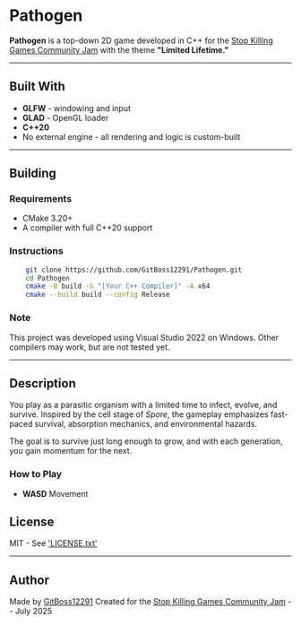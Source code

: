# Pathogen

**Pathogen** is a top-down 2D game developed in C++ for the 
[Stop Killing Games Community Jam](https://itch.io/jam/stop-killing-games-game-jam) with the theme **"Limited Lifetime."**

---

## Built With

- **GLFW** - windowing and input
- **GLAD** - OpenGL loader
- **C++20**
- No external engine - all rendering and logic is custom-built

---

## Building

### Requirements

- CMake 3.20+
- A compiler with full C++20 support

### Instructions

```bash
	git clone https://github.com/GitBoss12291/Pathogen.git
	cd Pathogen
	cmake -B build -G "[Your C++ Compiler]" -A x64
	cmake --build build --config Release
```

### Note

This project was developed using Visual Studio 2022 on Windows. Other compilers may work, but are not tested yet.

---

## Description

You play as a parasitic organism with a limited time to infect, evolve, and survive. Inspired by the cell stage of *Spore*,
the gameplay emphasizes fast-paced survival, absorption mechanics, and environmental hazards.

The goal is to survive just long enough to grow, and with each generation, you gain momentum for the next.

### How to Play

- **WASD** Movement

## License

MIT - See ['LICENSE.txt'](LICENSE.txt)

---

## Author

Made by [GitBoss12291](https://github.com/GitBoss12291)
Created for the [Stop Killing Games Community Jam](https://itch.io/jam/stop-killing-games-game-jam) -- July 2025
